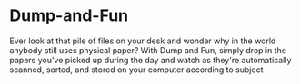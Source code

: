 # Dump-and-Fun
Ever look at that pile of files on your desk and wonder why in the world anybody still uses physical paper? With Dump and Fun, simply drop in the papers you've picked up during the day and watch as they're automatically scanned, sorted, and stored on your computer according to subject 
